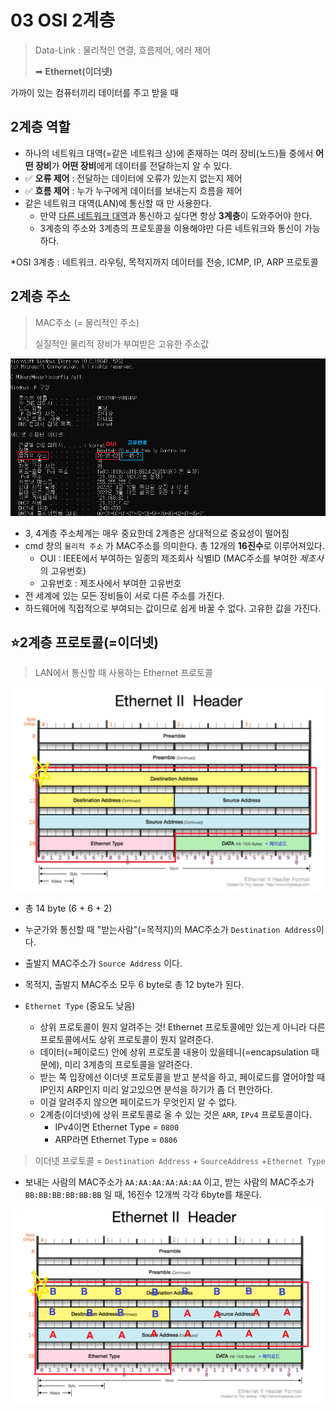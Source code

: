 # 03 OSI 2계층

> Data-Link : 물리적인 연결, 흐름제어, 에러 제어
>
> ➡ **Ethernet(이더넷)**

가까이 있는 컴퓨터끼리 데이터를 주고 받을 때



## 2계층 역할

- 하나의 네트워크 대역(=같은 네트워크 상)에 존재하는 여러 장비(노드)들 중에서 **어떤 장비**가 **어떤 장비**에게 데이터를 전달하는지 알 수 있다.
- ✅  **오류 제어** : 전달하는 데이터에 오류가 있는지 없는지 제어
- ✅  **흐름 제어** : 누가 누구에게 데이터를 보내는지 흐름을 제어
- 같은 네트워크 대역(LAN)에 통신할 때 만 사용한다.
  - 만약 <u>다른 네트워크 대역</u>과 통신하고 싶다면 항상 **3계층**이 도와주어야 한다.
  - 3계층의 주소와 3계층의 프로토콜을 이용해야만 다른 네트워크와 통신이 가능하다.

*OSI 3계층 : 네트워크. 라우팅, 목적지까지 데이터를 전송, ICMP, IP, ARP 프로토콜



## 2계층 주소

> MAC주소 (= 물리적인 주소)
>
> 실질적인 물리적 장비가 부여받은 고유한 주소값

<img src="network/image-20220311004602530.png" style="zoom: 80%;"  >

- 3, 4계층 주소체계는 매우 중요한데 2계층은 상대적으로 중요성이 떨어짐
- cmd 창의 `물리적 주소` 가 MAC주소를 의미한다. 총 12개의 **16진수**로 이루어져있다.
  - OUI : IEEE에서 부여하는 일종의 제조회사 식별ID (MAC주소를 부여한 *제조사*의 고유번호)
  - 고유번호 : 제조사에서 부여한 고유번호
- 전 세계에 있는 모든 장비들이 서로 다른 주소를 가진다.
- 하드웨어에 직접적으로 부여되는 값이므로 쉽게 바꿀 수 없다. 고유한 값을 가진다.
  	



## :star:2계층 프로토콜(=이더넷)

> LAN에서 통신할 때 사용하는 Ethernet 프로토콜



<img src="network/image-20220311002159029.png" alt="네트워크 모델 상세 표" style="zoom:80%;" >

- 총 14 byte (6 + 6 + 2)

- 누군가와 통신할 때 "받는사람"(=목적지)의 MAC주소가 `Destination Address`이다.

- 출발지 MAC주소가 `Source Address` 이다.

- 목적지, 출발지 MAC주소 모두 6 byte로 총 12 byte가 된다.

- `Ethernet Type` (중요도 낮음)

  - 상위 프로토콜이 뭔지 알려주는 것! Ethernet 프로토콜에만 있는게 아니라 다른 프로토콜에서도 상위 프로토콜이 뭔지 알려준다.
  - 데이터(=페이로드) 안에 상위 프로토콜 내용이 있을테니(=encapsulation 때문에), 미리 3계층의 프로토콜을 알려준다.
  - 받는 쪽 입장에선 이더넷 프로토콜을 받고 분석을 하고, 페이로드를 열어야할 때  IP인지 ARP인지 미리 알고있으면 분석을 하기가 좀 더 편안하다. 
  - 이걸 알려주지 않으면 페이로드가 무엇인지 알 수 없다.
  - 2계층(이더넷)에 상위 프로토콜로 올 수 있는 것은  `ARR`, `IPv4` 프로토콜이다.
    - IPv4이면 Ethernet Type = `0800`
    - ARP라면 Ethernet Type = `0806`


> 이더넷 프로토콜 = `Destination Address` + `SourceAddress`  +`Ethernet Type`

- 보내는 사람의 MAC주소가 `AA:AA:AA:AA:AA:AA` 이고, 받는 사람의 MAC주소가 `BB:BB:BB:BB:BB:BB` 일 때, 16진수 12개씩 각각 6byte를 채운다.

<img src="network/image-20220311003435104.png" alt="네트워크 모델 상세 표" >

